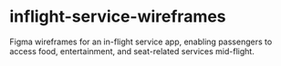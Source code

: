 # inflight-service-wireframes
Figma wireframes for an in-flight service app, enabling passengers to access food, entertainment, and seat-related services mid-flight.
